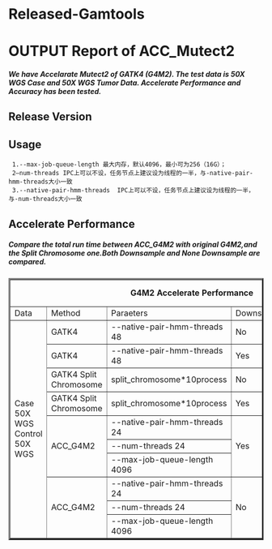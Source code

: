 # Released-Gamtools
# OUTPUT Report of ACC_Mutect2
#####   We have Accelarate Mutect2 of GATK4 (G4M2). The test data is  50X WGS Case and 50X WGS Tumor Data. Accelerate Performance and Accuracy has been tested.
## Release Version


## Usage
     1.--max-job-queue-length 最大内存，默认4096，最小可为256（16G）；
     2—num-threads IPC上可以不设，任务节点上建议设为线程的一半，与-native-pair-hmm-threads大小一致
     3.--native-pair-hmm-threads  IPC上可以不设，任务节点上建议设为线程的一半，与-num-threads大小一致

## Accelerate Performance
##### Compare the total run time between ACC_G4M2 with original G4M2,and the Split Chromosome one.Both Downsample and None Downsample are compared.
<table border="3"  width="770"  cellpadding="2" cellspacing="0" >
  <tr>
      <td  colspan="6" style='height:40pt;' ><b><center>G4M2 Accelerate Performance </center></b></td>
  </tr>
   <tr>
      <td >Data</td>
      <td width="200">Method</td>
      <td width="210">Paraeters</td>
      <td>Downsampled</td>
      <td>Time(h)</td>
      <td>MEM(G)</td>
   </tr>
   <tr>
      <td  rowspan="10">Case 50X WGS Control 50X WGS</td>
      <td>GATK4</td>
      <td>--native-pair-hmm-threads 48</td>
      <td>No</td>
      <td>40.76</td>
      <td>32.1</td>
   </tr>
   <tr>
      <td>GATK4</td>
      <td>--native-pair-hmm-threads 48</td>
      <td>Yes</td>
      <td>33.48</td>
      <td>38.0</td>
   </tr>
   <tr>
      <td>GATK4 Split Chromosome</td>
      <td>split_chromosome*10process</td>
      <td>No</td>
      <td>7.56</td>
      <td> / </td>
   </tr>
   <tr>
      <td>GATK4 Split Chromosome</td>
      <td>split_chromosome*10process</td>
      <td >Yes</td>
      <td>6.7</td>
      <td> / </td>
   </tr>
   <tr>
      <td  rowspan="3">ACC_G4M2</td>
      <td>--native-pair-hmm-threads 24</td>
      <td rowspan="3">Yes</td>
      <td rowspan="3">2.94</td>
      <td rowspan="3">33.1</td>
   </tr>
   <tr>
      <td>--num-threads 24</td>
   </tr>
   <tr>
      <td>--max-job-queue-length 4096</td>
   </tr>
   <tr>
      <td  rowspan="3">ACC_G4M2</td>
      <td>--native-pair-hmm-threads 24</td>
      <td rowspan="3">No</td>
      <td rowspan="3">3.54</td>
      <td rowspan="3">33.1</td>
   </tr>
   <tr>
       <td>--num-threads 24</td>
  </tr>
  <tr>
      <td>--max-job-queue-length 4096</td>
   </tr>
  </div>
 </table>

